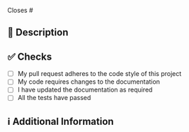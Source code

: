 Closes # <!-- addressed issue -->

## 📑 Description
<!-- describe root cause analysis -->

## ✅ Checks

- [ ] My pull request adheres to the code style of this project
- [ ] My code requires changes to the documentation
- [ ] I have updated the documentation as required
- [ ] All the tests have passed

## ℹ Additional Information
<!-- adding more information -->
